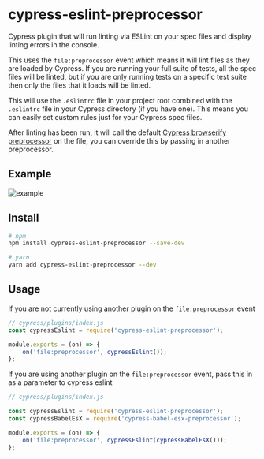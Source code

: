 # cypress-eslint-preprocessor
Cypress plugin that will run linting via ESLint on your spec files and display linting errors in the console.

This uses the `file:preprocessor` event which means it will lint files as they are loaded by Cypress. If you are running your full suite of tests, all the spec files will be linted, but if you are only running tests on a specific test suite then only the files that it loads will be linted.

This will use the `.eslintrc` file in your project root combined with the `.eslintrc` file in your Cypress directory (if you have one). This means you can easily set custom rules just for your Cypress spec files.

After linting has been run, it will call the default [Cypress browserify preprocessor](https://github.com/cypress-io/cypress-browserify-preprocessor) on the file, you can override this by passing in another preprocessor.

## Example
![example](https://chinchiheather.github.io/cypress-eslint-preprocessor/img/console-example.png)

## Install

```bash
# npm
npm install cypress-eslint-preprocessor --save-dev

# yarn
yarn add cypress-eslint-preprocessor --dev
```

## Usage

If you are not currently using another plugin on the `file:preprocessor` event
```javascript
// cypress/plugins/index.js
const cypressEslint = require('cypress-eslint-preprocessor');

module.exports = (on) => {
    on('file:preprocessor', cypressEslint());
};

```

If you are using another plugin on the `file:preprocessor` event, pass this in as a parameter to cypress eslint
```javascript
// cypress/plugins/index.js

const cypressEslint = require('cypress-eslint-preprocessor');
const cypressBabelEsX = require('cypress-babel-esx-preprocessor');

module.exports = (on) => {
    on('file:preprocessor', cypressEslint(cypressBabelEsX()));
};
```
